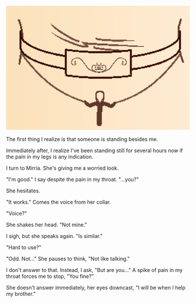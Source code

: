 ![](99Images/02.png)

The first thing I realize is that someone is standing besides me.

Immediately after, I realize I've been standing still for several hours now if the pain in my legs is any indication.

I turn to Mirria. She's giving me a worried look.

 "I'm good." I say despite the pain in my throat. "...you?"

She hesitates.

 "It works." Comes the voice from her collar.

 "Voice?"

She shakes her head. "Not mine."

I sigh, but she speaks again. "Is similar."

 "Hard to use?"

 "Odd. Not..." She pauses to think, "Not like talking."

I don't answer to that. Instead, I ask, "But are you..." A spike of pain in my throat forces me to stop, "You fine?"

She doesn't answer immediately, her eyes downcast, "I will be when I help my brother."